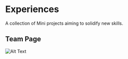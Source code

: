 # Experiences
A collection of Mini projects aiming to solidify new skills.
## Team Page
![Alt Text](https://media.giphy.com/media/6Mh2zkVRUWX6kfZozO/giphy.gif)
